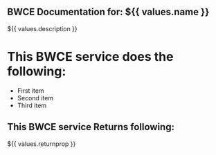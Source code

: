 BWCE Documentation for: ${{ values.name }}
-------

${{ values.description }}

This BWCE service does the following:
===========================

- First item
- Second item
- Third item

## This BWCE service Returns following:

${{ values.returnprop }}
